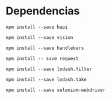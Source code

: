 # Dependencias

``` npm install --save hapi ```

``` npm install --save vision ```

``` npm install --save handlebars ```

``` npm install -- save request ```

``` npm install --save lodash.filter ```

``` npm install --save lodash.take ```

``` npm install --save selenium-webdriver ```


